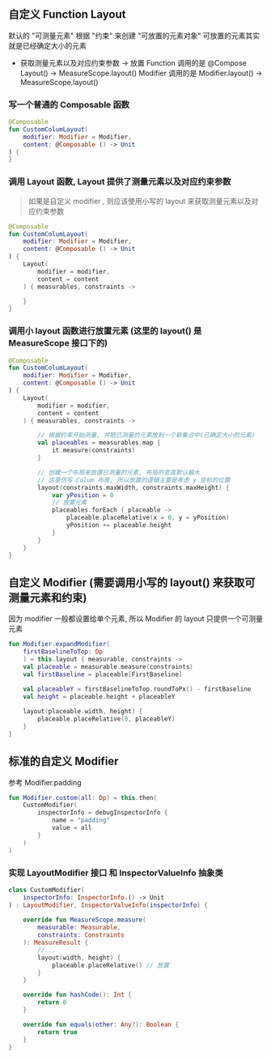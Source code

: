 ## 自定义 Function Layout
默认的 "可测量元素" 根据 "约束" 来创建 "可放置的元素对象"
可放置的元素其实就是已经确定大小的元素

- 获取测量元素以及对应约束参数 -> 放置
Function 调用的是 @Compose Layout()  ->  MeasureScope.layout()
Modifier 调用的是 Modifier.layout()  ->  MeasureScope.layout()


### 写一个普通的 Composable 函数
```kotlin
@Composable
fun CustomColumLayout(
    modifier: Modifier = Modifier,
    content: @Composable () -> Unit
) {
}
```


### 调用 Layout 函数, Layout 提供了测量元素以及对应约束参数
> 如果是自定义 modifier , 则应该使用小写的 layout 来获取测量元素以及对应约束参数
```kotlin
@Composable
fun CustomColumLayout(
    modifier: Modifier = Modifier,
    content: @Composable () -> Unit
) {
    Layout(
        modifier = modifier,
        content = content
    ) { measurables, constraints ->

    }
}
```


### 调用小 layout 函数进行放置元素 (这里的 layout() 是 MeasureScope 接口下的)
```kotlin
@Composable
fun CustomColumLayout(
    modifier: Modifier = Modifier,
    content: @Composable () -> Unit
) {
    Layout(
        modifier = modifier,
        content = content
    ) { measurables, constraints ->

        // 根据约束开始测量, 并把已测量的元素放到一个新集合中(已确定大小的元素)
        val placeables = measurables.map {
            it.measure(constraints)
        }

        // 创建一个布局来放置已测量的元素, 布局的宽高默认最大
        // 这里仿写 Colum 布局, 所以放置的逻辑主要是考虑 y 坐标的位置
        layout(constraints.maxWidth, constraints.maxHeight) {
            var yPosition = 0
            // 放置元素
            placeables.forEach { placeable ->
                placeable.placeRelative(x = 0, y = yPosition)
                yPosition += placeable.height
            }
        }
    }
}
```


## 自定义 Modifier (需要调用小写的 layout() 来获取可测量元素和约束)
因为 modifier 一般都设置给单个元素, 所以 Modifier 的 layout 只提供一个可测量元素
```kotlin
fun Modifier.expandModifier(
    firstBaselineToTop: Dp
    ) = this.layout { measurable, constraints ->
    val placeable = measurable.measure(constraints)
    val firstBaseline = placeable[FirstBaseline]

    val placeableY = firstBaselineToTop.roundToPx() - firstBaseline
    val height = placeable.height + placeableY
    
    layout(placeable.width, height) {
        placeable.placeRelative(0, placeableY)
    }
}
```




## 标准的自定义 Modifier 
参考 Modifier.padding
```kotlin
fun Modifier.custom(all: Dp) = this.then(
    CustomModifier(
        inspectorInfo = debugInspectorInfo {
            name = "padding"
            value = all
        }
    )
)
```

### 实现 LayoutModifier 接口 和 InspectorValueInfo 抽象类
```kotlin
class CustomModifier(    
    inspectorInfo: InspectorInfo.() -> Unit
) : LayoutModifier, InspectorValueInfo(inspectorInfo) {
    
    override fun MeasureScope.measure(
        measurable: Measurable,
        constraints: Constraints
    ): MeasureResult {
        //...
        layout(width, height) {
            placeable.placeRelative() // 放置
        }
    }

    override fun hashCode(): Int {
        return 0
    }

    override fun equals(other: Any?): Boolean {
        return true
    }
}
```























